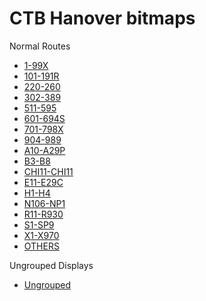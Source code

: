 # CTB Hanover bitmaps

Normal Routes
- [1-99X](index_1-99x.html)
- [101-191R](index_101-191r.html)
- [220-260](index_220-260.html)
- [302-389](index_302-389.html)
- [511-595](index_511-595.html)
- [601-694S](index_601-694s.html)
- [701-798X](index_701-798x.html)
- [904-989](index_904-989.html)
- [A10-A29P](index_A10-A29p.html)
- [B3-B8](index_B3-B8.html)
- [CHI11-CHI11](index_CHI11-CHI11.html)
- [E11-E29C](index_E11-E29c.html)
- [H1-H4](index_H1-H4.html)
- [N106-NP1](index_N106-NP1.html)
- [R11-R930](index_R11-R930.html)
- [S1-SP9](index_S1-SP9.html)
- [X1-X970](index_X1-X970.html)
- [OTHERS](index_Others.html)

Ungrouped Displays
- [Ungrouped](index_ungrouped.html)